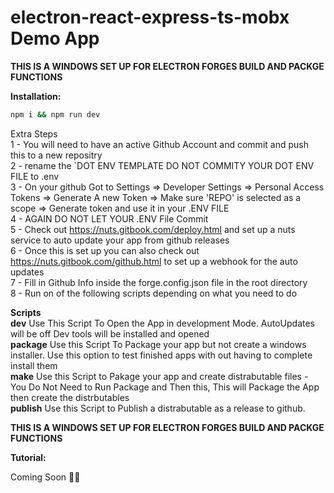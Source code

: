 # electron-react-express-ts-mobx Demo App  
**THIS IS A WINDOWS SET UP FOR ELECTRON FORGES BUILD AND PACKGE FUNCTIONS**  
  
  
**Installation:**  
  
```sh  
npm i && npm run dev  
```  
  
Extra Steps    
  1 - You will need to have an active Github Account and commit and push this to a new repositry  
  2 - rename the `DOT ENV TEMPLATE DO NOT COMMITY YOUR DOT ENV FILE to .env  
  3 - On your github Got to Settings => Developer Settings => Personal Access Tokens => Generate A new Token => Make sure 'REPO' is selected as a scope => Generate token and use it in your .ENV FILE  
  4 - AGAIN DO NOT LET YOUR .ENV File Commit  
  5 - Check out https://nuts.gitbook.com/deploy.html and set up a nuts service to auto update your app from github releases  
  6 - Once this is set up you can also check out https://nuts.gitbook.com/github.html to set up a webhook for the auto updates  
  7 - Fill in Github Info inside the forge.config.json file in the root directory  
  8 - Run on of the following scripts depending on what you need to do  
  
**Scripts**  
    **dev** Use This Script To Open the App in development Mode. AutoUpdates will be off Dev tools will be installed and opened  
    **package** Use this Script To Package your app but not create a windows installer. Use this option to test finished apps with out having to complete install them  
    **make** Use this Script to Pakage your app and create distrabutable files - You Do Not Need to Run Package and Then this, This will Package the App then create the distrbutables  
    **publish** Use this Script to Publish a distrabutable as a release to github.   
  
  
**THIS IS A WINDOWS SET UP FOR ELECTRON FORGES BUILD AND PACKGE FUNCTIONS**  
  
**Tutorial:**  
  
Coming Soon 👩‍💻  